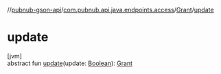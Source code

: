//[pubnub-gson-api](../../../index.md)/[com.pubnub.api.java.endpoints.access](../index.md)/[Grant](index.md)/[update](update.md)

# update

[jvm]\
abstract fun [update](update.md)(update: [Boolean](https://kotlinlang.org/api/core/kotlin-stdlib/kotlin/-boolean/index.html)): [Grant](index.md)
